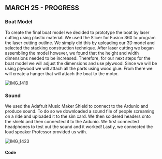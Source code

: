 ## MARCH 25 - PROGRESS

### Boat Model 
To create the final boat model we decided to prototype the boat by laser cutting using plastic material. We used the Slicer for Fusion 360 to program the laser cutting outline. We simply did this by uploading our 3D model and selected the stacking construction technique. After laser cutting we began assembling the model however, we found that the height and width dimensions needed to be increased. Therefore, for our next steps for the boat model we will adjust the dimensions and use plywood. Since we will be using plywood we will attach all the parts using wood glue. From there we will create a hanger that will attach the boat to the motor. 

![IMG_1419](https://github.com/FatemaAlhameli/MachineLab/assets/98390877/a7f80e4d-381a-4239-b345-e7a006186f90)

### Sound 

We used the Adafruit Music Maker Shield to connect to the Ardunio and produce sound. To do so we downloaded a sound file of people screaming on a ride and uploaded it to the sim card. We then soldered headers onto the shield and then connected it to the Ardunio. We first connected headphones to test out the sound and it worked! Lastly, we connected the loud speaker Professor provided us with. 

![IMG_1423](https://github.com/FatemaAlhameli/MachineLab/assets/98390877/055b0230-6de3-48a5-85d9-162fbe9512f7)


#### Code
```
```
